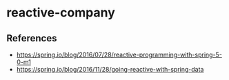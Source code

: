 # reactive-company

## References

- https://spring.io/blog/2016/07/28/reactive-programming-with-spring-5-0-m1
- https://spring.io/blog/2016/11/28/going-reactive-with-spring-data

